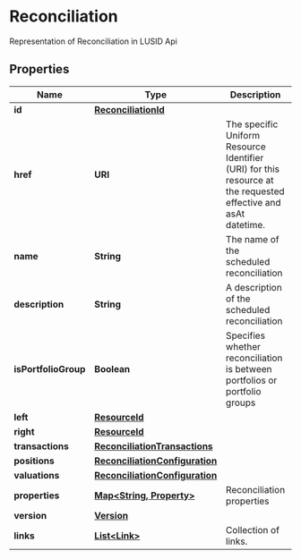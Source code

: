 

# Reconciliation

Representation of Reconciliation in LUSID Api

## Properties

Name | Type | Description | Notes
------------ | ------------- | ------------- | -------------
**id** | [**ReconciliationId**](ReconciliationId.md) |  |  [optional]
**href** | **URI** | The specific Uniform Resource Identifier (URI) for this resource at the requested effective and asAt datetime. |  [optional]
**name** | **String** | The name of the scheduled reconciliation |  [optional]
**description** | **String** | A description of the scheduled reconciliation |  [optional]
**isPortfolioGroup** | **Boolean** | Specifies whether reconciliation is between portfolios or portfolio groups |  [optional]
**left** | [**ResourceId**](ResourceId.md) |  |  [optional]
**right** | [**ResourceId**](ResourceId.md) |  |  [optional]
**transactions** | [**ReconciliationTransactions**](ReconciliationTransactions.md) |  |  [optional]
**positions** | [**ReconciliationConfiguration**](ReconciliationConfiguration.md) |  |  [optional]
**valuations** | [**ReconciliationConfiguration**](ReconciliationConfiguration.md) |  |  [optional]
**properties** | [**Map&lt;String, Property&gt;**](Property.md) | Reconciliation properties |  [optional]
**version** | [**Version**](Version.md) |  |  [optional]
**links** | [**List&lt;Link&gt;**](Link.md) | Collection of links. |  [optional]



